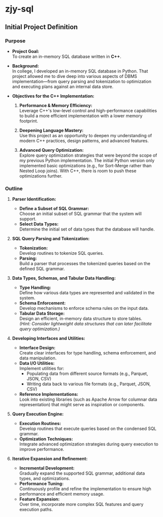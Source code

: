 # zjy-sql

## Initial Project Definition

### Purpose

- **Project Goal:**  
  To create an in-memory SQL database written in **C++**.

- **Background:**  
  In college, I developed an in-memory SQL database in Python. That project allowed me to dive deep into various aspects of DBMS implementation—from query parsing and tokenization to optimization and executing plans against an internal data store.

- **Objectives for the C++ Implementation:**  
  1. **Performance & Memory Efficiency:**  
     Leverage C++'s low-level control and high-performance capabilities to build a more efficient implementation with a lower memory footprint.
  
  2. **Deepening Language Mastery:**  
     Use this project as an opportunity to deepen my understanding of modern C++ practices, design patterns, and advanced features.
  
  3. **Advanced Query Optimization:**  
     Explore query optimization strategies that were beyond the scope of my previous Python implementation. The initial Python version only implemented basic optimizations (e.g., for Sort-Merge rather than Nested Loop joins). With C++, there is room to push these optimizations further.

### Outline

1. **Parser Identification:**  
   - **Define a Subset of SQL Grammar:**  
     Choose an initial subset of SQL grammar that the system will support.
   - **Select Data Types:**  
     Determine the initial set of data types that the database will handle.

2. **SQL Query Parsing and Tokenization:**  
   - **Tokenization:**  
     Develop routines to tokenize SQL queries.
   - **Parsing:**  
     Build a parser that processes the tokenized queries based on the defined SQL grammar.

3. **Data Types, Schemas, and Tabular Data Handling:**  
   - **Type Handling:**  
     Define how various data types are represented and validated in the system.
   - **Schema Enforcement:**  
     Develop mechanisms to enforce schema rules on the input data.
   - **Tabular Data Storage:**  
     Design an efficient, in-memory data structure to store tables.  
     *(Hint: Consider lightweight data structures that can later facilitate query optimization.)*

4. **Developing Interfaces and Utilities:**  
   - **Interface Design:**  
     Create clear interfaces for type handling, schema enforcement, and data manipulation.
   - **Data I/O Utilities:**  
     Implement utilities for:
     - Populating data from different source formats (e.g., Parquet, JSON, CSV)
     - Writing data back to various file formats (e.g., Parquet, JSON, CSV)
   - **Reference Implementations:**  
     Look into existing libraries (such as Apache Arrow for columnar data representation) that might serve as inspiration or components.

5. **Query Execution Engine:**  
   - **Execution Routines:**  
     Develop routines that execute queries based on the condensed SQL grammar.
   - **Optimization Techniques:**  
     Integrate advanced optimization strategies during query execution to improve performance.

6. **Iterative Expansion and Refinement:**  
   - **Incremental Development:**  
     Gradually expand the supported SQL grammar, additional data types, and optimizations.
   - **Performance Tuning:**  
     Continuously profile and refine the implementation to ensure high performance and efficient memory usage.
   - **Feature Expansion:**  
     Over time, incorporate more complex SQL features and query execution paths.
